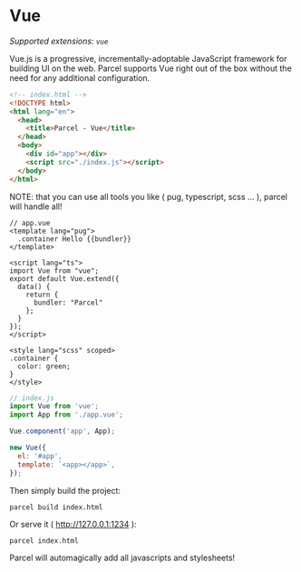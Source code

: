 # Vue

_Supported extensions: `vue`_

Vue.js is a progressive, incrementally-adoptable JavaScript framework for building UI on the web. Parcel supports Vue right out of the box without the need for any additional configuration.

```html
<!-- index.html -->
<!DOCTYPE html>
<html lang="en">
  <head>
    <title>Parcel - Vue</title>
  </head>
  <body>
    <div id="app"></div>
    <script src="./index.js"></script>
  </body>
</html>

```

NOTE: that you can use all tools you like ( pug, typescript, scss ... ), parcel will handle all!
```vue
// app.vue
<template lang="pug">
  .container Hello {{bundler}}
</template>

<script lang="ts">
import Vue from "vue";
export default Vue.extend({
  data() {
    return {
      bundler: "Parcel"
    };
  }
});
</script>

<style lang="scss" scoped>
.container {
  color: green;
}
</style>

```

```js
// index.js
import Vue from 'vue';
import App from './app.vue';

Vue.component('app', App);

new Vue({
  el: '#app',
  template: `<app></app>`,
});

```

Then simply build the project:
```
parcel build index.html
```
Or serve it ( http://127.0.0.1:1234 ):
```
parcel index.html
```

Parcel will automagically add all javascripts and stylesheets!
